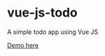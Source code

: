 # vue-js-todo
A simple todo app using Vue JS

<a href="https://vue-events.herokuapp.com">Demo here</a>